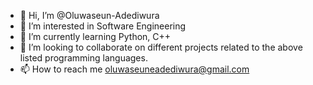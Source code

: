 - 👋 Hi, I’m @Oluwaseun-Adediwura
- 👀 I’m interested in Software Engineering
- 🌱 I’m currently learning Python, C++
- 💞️ I’m looking to collaborate on different projects related to the above listed programming languages.
- 📫 How to reach me oluwaseuneadediwura@gmail.com

<!---
Oluwaseun-Adediwura/Oluwaseun-Adediwura is a ✨ special ✨ repository because its `README.md` (this file) appears on your GitHub profile.
You can click the Preview link to take a look at your changes.
--->
